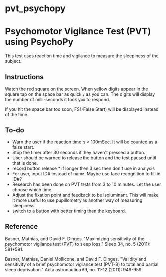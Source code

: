 # pvt_psychopy
Psychomotor Vigilance Test (PVT) using PsychoPy
===============================================
This test uses reaction time and vigilance to measure the sleepiness of the subject. 

## Instructions
Watch the red square on the screen. When yellow digits appear in the square tap on the space bar as quickly as you can. The digits will display the number of milli-seconds it took you to respond. 

If you hit the space bar too soon, FS! (False Start) will be displayed instead of the time. 

## To-do
* Warn the user if the reaction time is < 100mSec. It will be counted as a false start.
* Stop the timer after 30 seconds if they haven't pressed a button.
* User should be warned to release the button and the test paused until that is done.
* record button release * if longer then 3 sec then don't use in analysis
* For user, input ID# instead of name. Maybe use face recognition to fill in ID#?
* Research has been done on PVT tests from 3 to 10 minutes. Let the user choose which time.
* Adjust the fixation point and feedback to be isoluminant. This will make it more useful to use pupillometry as another way of measuring sleepiness.
* switch to a button with better timing than the keyboard.

## Reference
Basner, Mathias, and David F. Dinges. "Maximizing sensitivity of the psychomotor vigilance test (PVT) to sleep loss." Sleep 34, no. 5 (2011): 581*591.

Basner, Mathias, Daniel Mollicone, and David F. Dinges. "Validity and sensitivity of a brief psychomotor vigilance test (PVT-B) to total and partial sleep deprivation." Acta astronautica 69, no. 11-12 (2011): 949-959.
